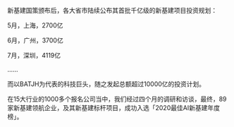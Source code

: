 

<!--
 * @version:
 * @Author:  StevenJokess https://github.com/StevenJokess
 * @Date: 2020-12-08 16:54:53
 * @LastEditors:  StevenJokess https://github.com/StevenJokess
 * @LastEditTime: 2020-12-08 17:17:34
 * @Description:
 * @TODO::
 * @Reference:https://www.leiphone.com/news/202012/59rZRbxqdZrCGAPm.html
-->

新基建国策颁布后，各大省市陆续公布其首批千亿级的新基建项目投资规划：

5月，上海，2700亿

6月，广州，3700亿

7月，深圳，4119亿

……

而以BATJH为代表的科技巨头，随之发起总额超过10000亿的投资计划。

在15大行业的1000多个报名公司当中，我们经过四个月的调研和访谈，最终，89家新基建领航企业，及其新基建标杆项目，成功入选「2020最佳AI新基建年度榜」。

